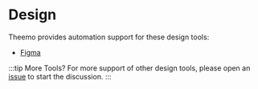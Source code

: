 # Design

Theemo provides automation support for these design tools:

- [Figma](./design/figma.md)

:::tip More Tools?
For more support of other design tools, please open an
[issue](https://github.com/gossi/theemo/issues) to start the discussion.
:::
